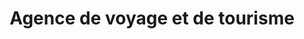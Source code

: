 ---
title: "Agence de voyage et de tourisme"
url: /bamako/agence-de-voyage-et-de-tourisme/
shop: agence de voyage
---